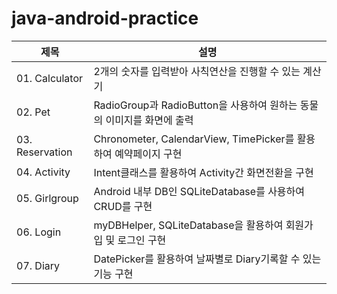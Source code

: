 # java-android-practice

|제목|설명|
|------|---|
|01. Calculator|2개의 숫자를 입력받아 사칙연산을 진행할 수 있는 계산기|
|02. Pet|RadioGroup과 RadioButton을 사용하여 원하는 동물의 이미지를 화면에 출력|
|03. Reservation|Chronometer, CalendarView, TimePicker를 활용하여 예약페이지 구현|
|04. Activity|Intent클래스를 활용하여 Activity간 화면전환을 구현|
|05. Girlgroup|Android 내부 DB인 SQLiteDatabase를 사용하여 CRUD를 구현|
|06. Login|myDBHelper, SQLiteDatabase을 활용하여 회원가입 및 로그인 구현|
|07. Diary|DatePicker를 활용하여 날짜별로 Diary기록할 수 있는 기능 구현|
